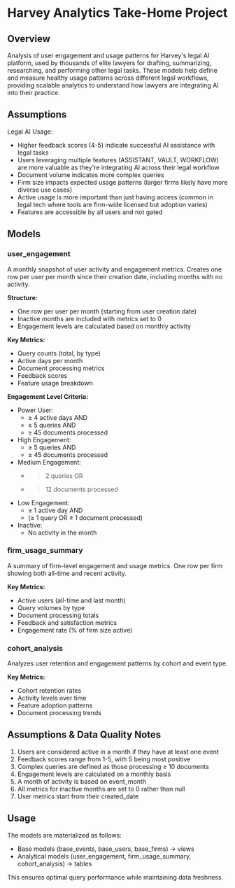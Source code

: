 # Harvey Analytics Take-Home Project

## Overview
Analysis of user engagement and usage patterns for Harvey's legal AI platform, used by thousands of elite lawyers for drafting, summarizing, researching, and performing other legal tasks. These models help define and measure healthy usage patterns across different legal workflows, providing scalable analytics to understand how lawyers are integrating AI into their practice.

## Assumptions
Legal AI Usage:
- Higher feedback scores (4-5) indicate successful AI assistance with legal tasks
- Users leveraging multiple features (ASSISTANT, VAULT, WORKFLOW) are more valuable as they're integrating AI across their legal workflow
- Document volume indicates more complex queries
- Firm size impacts expected usage patterns (larger firms likely have more diverse use cases)
- Active usage is more important than just having access (common in legal tech where tools are firm-wide licensed but adoption varies)
- Features are accessible by all users and not gated

## Models

### user_engagement
A monthly snapshot of user activity and engagement metrics. Creates one row per user per month since their creation date, including months with no activity.

**Structure:**
- One row per user per month (starting from user creation date)
- Inactive months are included with metrics set to 0
- Engagement levels are calculated based on monthly activity

**Key Metrics:**
- Query counts (total, by type)
- Active days per month
- Document processing metrics
- Feedback scores
- Feature usage breakdown

**Engagement Level Criteria:**
- Power User:
  - ≥ 4 active days AND
  - ≥ 5 queries AND
  - ≥ 45 documents processed
- High Engagement:
  - ≥ 5 queries AND
  - ≥ 45 documents processed
- Medium Engagement:
  - > 2 queries OR
  - > 12 documents processed
- Low Engagement:
  - ≥ 1 active day AND
  - (≥ 1 query OR ≥ 1 document processed)
- Inactive:
  - No activity in the month

### firm_usage_summary
A summary of firm-level engagement and usage metrics. One row per firm showing both all-time and recent activity.

**Key Metrics:**
- Active users (all-time and last month)
- Query volumes by type
- Document processing totals
- Feedback and satisfaction metrics
- Engagement rate (% of firm size active)

### cohort_analysis
Analyzes user retention and engagement patterns by cohort and event type.

**Key Metrics:**
- Cohort retention rates
- Activity levels over time
- Feature adoption patterns
- Document processing trends

## Assumptions & Data Quality Notes
1. Users are considered active in a month if they have at least one event
2. Feedback scores range from 1-5, with 5 being most positive
3. Complex queries are defined as those processing ≥ 10 documents
4. Engagement levels are calculated on a monthly basis
5. A month of activity is based on event_month
6. All metrics for inactive months are set to 0 rather than null
7. User metrics start from their created_date

## Usage
The models are materialized as follows:
- Base models (base_events, base_users, base_firms) → views
- Analytical models (user_engagement, firm_usage_summary, cohort_analysis) → tables

This ensures optimal query performance while maintaining data freshness.
